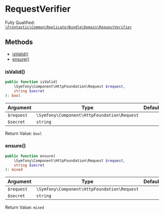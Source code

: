 #  RequestVerifier

Fully Qualified: [`\Frontastic\Common\ReplicatorBundle\Domain\RequestVerifier`](../../../../src/php/ReplicatorBundle/Domain/RequestVerifier.php)

## Methods

* [isValid()](#isvalid)
* [ensure()](#ensure)

### isValid()

```php
public function isValid(
    \Symfony\Component\HttpFoundation\Request $request,
    string $secret
): bool
```

Argument|Type|Default|Description
--------|----|-------|-----------
`$request`|`\Symfony\Component\HttpFoundation\Request`||
`$secret`|`string`||

Return Value: `bool`

### ensure()

```php
public function ensure(
    \Symfony\Component\HttpFoundation\Request $request,
    string $secret
): mixed
```

Argument|Type|Default|Description
--------|----|-------|-----------
`$request`|`\Symfony\Component\HttpFoundation\Request`||
`$secret`|`string`||

Return Value: `mixed`

